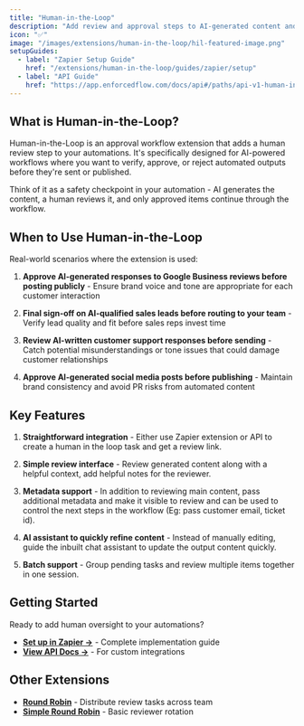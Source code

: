 ```yaml
---
title: "Human-in-the-Loop"
description: "Add review and approval steps to AI-generated content and automated workflows"
icon: "✅"
image: "/images/extensions/human-in-the-loop/hil-featured-image.png"
setupGuides:
  - label: "Zapier Setup Guide"
    href: "/extensions/human-in-the-loop/guides/zapier/setup"
  - label: "API Guide"
    href: "https://app.enforcedflow.com/docs/api#/paths/api-v1-human-in-the-loop-tasks/post"
---
```


## What is Human-in-the-Loop?

Human-in-the-Loop is an approval workflow extension that adds a human review step to your automations. It's specifically designed for AI-powered workflows where you want to verify, approve, or reject automated outputs before they're sent or published.

Think of it as a safety checkpoint in your automation - AI generates the content, a human reviews it, and only approved items continue through the workflow.

## When to Use Human-in-the-Loop

Real-world scenarios where the extension is used:

1. **Approve AI-generated responses to Google Business reviews before posting publicly** - Ensure brand voice and tone are appropriate for each customer interaction

2. **Final sign-off on AI-qualified sales leads before routing to your team** - Verify lead quality and fit before sales reps invest time

3. **Review AI-written customer support responses before sending** - Catch potential misunderstandings or tone issues that could damage customer relationships

4. **Approve AI-generated social media posts before publishing** - Maintain brand consistency and avoid PR risks from automated content

## Key Features

1. **Straightforward integration** - Either use Zapier extension or API to create a human in the loop task and get a review link.

2. **Simple review interface** - Review generated content along with a helpful context, add helpful notes for the reviewer.

3. **Metadata support** - In addition to reviewing main content, pass additional metadata and make it visible to review and can be used to control the next steps in the workflow (Eg: pass customer email, ticket id).

4. **AI assistant to quickly refine content** - Instead of manually editing, guide the inbuilt chat assistant to update the output content quickly.

5. **Batch support** - Group pending tasks and review multiple items together in one session.

## Getting Started

Ready to add human oversight to your automations?

- **[Set up in Zapier →](/guides/zapier/human-in-the-loop)** - Complete implementation guide
- **[View API Docs →](#)** - For custom integrations

## Other Extensions

- **[Round Robin](/extensions/round-robin)** - Distribute review tasks across team
- **[Simple Round Robin](/extensions/simple-round-robin)** - Basic reviewer rotation

